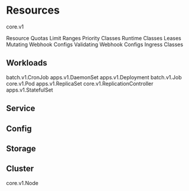 # Resources

core.v1

Resource Quotas
Limit Ranges
Priority Classes
Runtime Classes
Leases
Mutating Webhook Configs
Validating Webhook Configs
Ingress Classes

## Workloads
batch.v1.CronJob
apps.v1.DaemonSet
apps.v1.Deployment
batch.v1.Job 
core.v1.Pod
apps.v1.ReplicaSet
core.v1.ReplicationController
apps.v1.StatefulSet

## Service


## Config

## Storage

## Cluster
core.v1.Node
